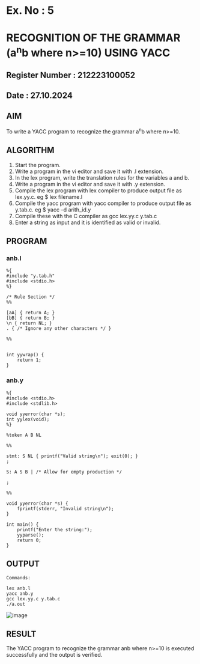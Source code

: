 # Ex. No : 5	
# RECOGNITION OF THE GRAMMAR (a<sup>n</sup>b where n>=10) USING YACC
## Register Number : 212223100052
## Date : 27.10.2024

## AIM   
To write a YACC program to recognize the grammar a<sup>n</sup>b where n>=10.

## ALGORITHM
1.	Start the program.
2.	Write a program in the vi editor and save it with .l extension.
3.	In the lex program, write the translation rules for the variables a and b.
4.	Write a program in the vi editor and save it with .y extension.
5.	Compile the lex program with lex compiler to produce output file as lex.yy.c. eg $ lex filename.l
6.	Compile the yacc program with yacc compiler to produce output file as y.tab.c. eg $ yacc –d arith_id.y
7.	Compile these with the C compiler as gcc lex.yy.c y.tab.c
8.	Enter a string as input and it is identified as valid or invalid.
 
## PROGRAM

### anb.l
```
%{
#include "y.tab.h"
#include <stdio.h>
%}

/* Rule Section */
%%

[aA] { return A; }
[bB] { return B; }
\n { return NL; }
. { /* Ignore any other characters */ }

%%


int yywrap() {
    return 1;
}
```

### anb.y
```
%{
#include <stdio.h>
#include <stdlib.h>

void yyerror(char *s);
int yylex(void);
%}

%token A B NL

%% 

stmt: S NL { printf("Valid string\n"); exit(0); }
;

S: A S B | /* Allow for empty production */
  
;

%% 

void yyerror(char *s) {
    fprintf(stderr, "Invalid string\n");
}

int main() {
    printf("Enter the string:");
    yyparse();
    return 0;
}
```


## OUTPUT 

```
Commands:

lex anb.l 
yacc anb.y
gcc lex.yy.c y.tab.c
./a.out
```

![image](https://github.com/user-attachments/assets/2589a778-81b0-465a-9a9f-1face6289701)


## RESULT
The YACC program to recognize the grammar anb where n>=10 is executed successfully and the output is verified.

